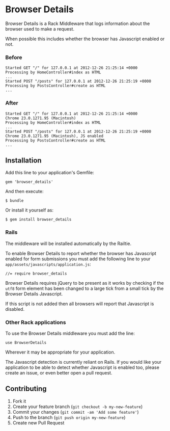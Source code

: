 # Browser Details

Browser Details is a Rack Middleware that logs information about the browser
used to make a request.

When possible this includes whether the browser has Javascript enabled or not.

### Before

    Started GET "/" for 127.0.0.1 at 2012-12-26 21:25:14 +0000
    Processing by HomeController#index as HTML
    ...
    Started POST "/posts" for 127.0.0.1 at 2012-12-26 21:25:19 +0000
    Processing by PostsController#create as HTML
    ...

### After

    Started GET "/" for 127.0.0.1 at 2012-12-26 21:25:14 +0000
    Chrome 23.0.1271.95 (Macintosh)
    Processing by HomeController#index as HTML
    ...
    Started POST "/posts" for 127.0.0.1 at 2012-12-26 21:25:19 +0000
    Chrome 23.0.1271.95 (Macintosh), JS enabled
    Processing by PostsController#create as HTML
    ...

## Installation

Add this line to your application's Gemfile:

    gem 'browser_details'

And then execute:

    $ bundle

Or install it yourself as:

    $ gem install browser_details

### Rails

The middleware will be installed automatically by the Railtie.

To enable Browser Details to report whether the browser has Javascript enabled
for form submissions you must add the following line to your
`app/assets/javascripts/application.js`:

    //= require browser_details

Browser Details requires jQuery to be present as it works by checking if the
`utf8` form element has been changed to a large tick from a small tick by the
Browser Details Javascript.

If this script is not added then all browsers will report that Javascript is
disabled.

### Other Rack applications

To use the Browser Details middleware you must add the line:

    use BrowserDetails

Wherever it may be appropriate for your application.

The Javascript detection is currently reliant on Rails. If you would like your
application to be able to detect whether Javascript is enabled too, please
create an issue, or even better open a pull request.

## Contributing

1. Fork it
2. Create your feature branch (`git checkout -b my-new-feature`)
3. Commit your changes (`git commit -am 'Add some feature'`)
4. Push to the branch (`git push origin my-new-feature`)
5. Create new Pull Request

